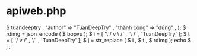 # apiweb.php
<? php
$ url = array (
"https://i.postimg.cc/X7v187tb/0e4455b481ddb8706d0787212ddaa859.gif" ,
"https://i.postimg.cc/XJQcG9jy/24.gif" ,
"https://i.postimg.cc/XJVkYsbb/GiC86RK.gif" ,
"https://i.postimg.cc/QMgqDRvm/tumblr-ml9mp4-Tw-P21qcp4aro1-500.gif" ,
);      
$ tuandz = array_rand ( $ url );
$ tuandeeptry = $ url [ $ tuandz ];
$ bopvu = array (
"url" => $ tuandeeptry ,
"author" => "TuanDeepTry" ,
"thành công" => "đúng" ,
);
$ rdimg = json_encode ( $ bopvu );

$ i = [ '\ / v \ /' , '\ /' , 'TuanDeepTry' ];
$ t = [ '/ v /' , '/' , 'TuanDeepTry' ];
$ j = str_replace ( $ i , $ t , $ rdimg );
echo   $ j ;
